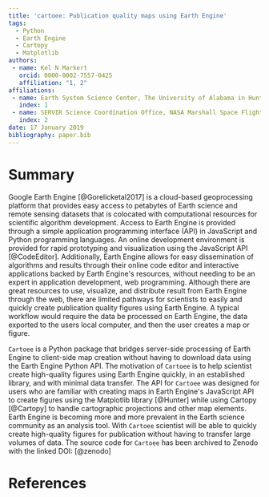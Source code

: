 ```yaml
---
title: 'cartoee: Publication quality maps using Earth Engine'
tags:
  - Python
  - Earth Engine
  - Cartopy
  - Matplotlib
authors:
 - name: Kel N Markert
   orcid: 0000-0002-7557-0425
   affiliation: "1, 2"
affiliations:
 - name: Earth System Science Center, The University of Alabama in Huntsville
   index: 1
 - name: SERVIR Science Coordination Office, NASA Marshall Space Flight Center
   index: 2
date: 17 January 2019
bibliography: paper.bib
---
```


# Summary

Google Earth Engine [@Gorelicketal2017] is a cloud-based geoprocessing platform that provides easy access to petabytes of Earth science and remote sensing datasets that is colocated with computational resources for scientific algorithm development. Access to Earth Engine is provided through a simple application programming interface (API) in JavaScript and Python programming languages. An online development environment is provided for rapid prototyping and visualization using the JavaScript API [@CodeEditor]. Additionally, Earth Engine allows for easy dissemination of algorithms and results through their online code editor and interactive applications backed by Earth Engine's resources, without needing to be an expert in application development, web programming. Although there are great resources to use, visualize, and distribute result from Earth Engine through the web, there are limited pathways for scientists to easily and quickly create publication quality figures using Earth Engine. A typical workflow would require the data be processed on Earth Engine, the data exported to the users local computer, and then the user creates a map or figure.

``Cartoee`` is a Python package that bridges server-side processing of Earth Engine to client-side map creation without having to download data using the Earth Engine Python API. The motivation of ``Cartoee`` is to help scientist create high-quality figures using Earth Engine quickly, in an established library, and with minimal data transfer. The API for ``Cartoee`` was designed for users who are familiar with creating maps in Earth Engine's JavaScript API to create figures using the Matplotlib library [@Hunter] while using Cartopy [@Cartopy] to handle cartographic projections and other map elements. Earth Engine is becoming more and more prevalent in the Earth science community as an analysis tool. With ``Cartoee`` scientist will be able to quickly create high-quality figures for publication without having to transfer large volumes of data. The source code for ``Cartoee`` has been archived to Zenodo with the linked DOI: [@zenodo]


# References
